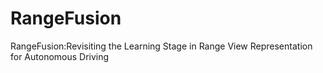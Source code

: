 # RangeFusion
RangeFusion:Revisiting the Learning Stage in Range View Representation for Autonomous Driving
